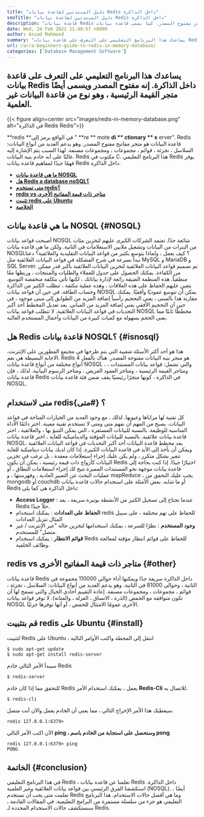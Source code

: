 ```yaml
---
title: "دليل المبتدئين لقاعدة بيانات Redis داخل الذاكرة" 
seoTitle: "دليل المبتدئين لقاعدة بيانات Redis داخل الذاكرة" 
description: "قاعدة بيانات Redis داخل الذاكرة هي متجر مفتوح المصدر. كما يسمى قاعدة بيانات NOSQL. يرشدك هذا البرنامج التعليمي Redis حول المفاهيم الأساسية لـ Redis." 
date: Wed, 24 Feb 2021 11:48:57 +0000
author: Assad Mahmood
summary: "يساعدك هذا البرنامج التعليمي على التعرف على قاعدة بيانات Redis داخل الذاكرة. إنه مفتوح المصدر ويسمى أيضًا متجر القيمة الرئيسية ، وهو نوع من قاعدة البيانات غير العلمية." 
url: /ar/a-beginners-guide-to-redis-in-memory-database/
categories: ['Database Management Software']
---
```


## يساعدك هذا البرنامج التعليمي على التعرف على قاعدة بيانات Redis داخل الذاكرة. إنه مفتوح المصدر ويسمى أيضًا متجر القيمة الرئيسية ، وهو نوع من قاعدة البيانات غير العلمية.

{{< figure align=center src="images/redis-in-memory-database.png" alt="في الذاكرة Redis Redis">}}

**redis **في الواقع يرمز إلى " **re **  mote  **di **  ctionary ** s**  erver". Redis قاعدة البيانات هو متجر مفاتيح مفتوح المصدر. وهو يدعم العديد من أنواع البيانات: السلاسل ، تجزئة ، قوائم ، مجموعات ، ومجموعات مصنفة. لهذا السبب يتم الإشارة إليه غالبًا على أنه خادم بنية البيانات. Redis مكتوب في C. هذا البرنامج التعليمي Redis يوفر فهمًا جيدًا لمفاهيم قاعدة بيانات Redis داخل الذاكرة.
  * **[ما هي قاعدة بيانات NOSQL][1]**
  * **[هل Redis a database noSQL؟][2]**
  * **[متى تستخدم redis؟][3]**
  * **[redis vs متاجر ذات قيمة المفاتيح الأخرى][4]**
  * **[تثبيت redis على Ubuntu][5]**
  * **[الخلاصة][6]**

## ما هي قاعدة بيانات NOSQL   {#NOSQL}
أصبحت قواعد بيانات NOSQL شائعة جدًا. تعتمد الشركات الكبرى عليهم لتخزين مئات من البترات من البيانات وتشغيل ملايين الاستعلامات في الثانية. ولكن ما هي قاعدة بيانات NOSQL؟ كيف يعمل ، ولماذا يتوسع بكثير من قواعد البيانات التقليدية والعلائقية؟ دعنا نبدأ بسرعة في شرح المشكلة في قواعد البيانات العلائقية مثل MySQL و MariaDB و SQL Server.
تم تصميم قواعد البيانات العلائقية لتخزين البيانات العلائقية بأكبر قدر ممكن من الكفاءة. يمكنك الحصول على جدول للعملاء والطلبات والمنتجات ، وربطها معًا منطقياً. هذه المنظمة الضيقة رائعة لإدارة بياناتك ، لكنها تأتي بتكلفة منخفضة التوسع. يتعين عليهم الحفاظ على هذه العلاقات ، وهذه عملية مكثفة ، تتطلب الكثير من الذاكرة وحساب الطاقة.
في حين أن قواعد بيانات NOSQL يمكن أن تتوسع عموديًا وأفقيًا. يمكنك مقارنة هذا بالمبنى ، يعني التحجيم رأسياً إضافة المزيد من الطوابق إلى مبنى موجود ، في حين أن التحجيم الأفقي يعني إضافة المزيد من المباني. يعد تعديل المخطط أحد أكبر التحديات في قواعد البيانات العلائقية. لا تتطلب قواعد بيانات NOSQL مخططًا ثابتًا مما يعني الحجم بسهولة مع كميات كبيرة من البيانات وأحمال المستخدم العالية.

## هل Redis قاعدة بيانات NOSQL؟   {#isnosql}
هذا هو أحد أكثر الأسئلة شعبية التي يتم طرحها في مجتمع المطورين على الإنترنت. الاجابة البسيطة هي نعم. Redis هو متجر بنية البيانات مفتوحة المصدر.
هناك بالفعل 4 أنواع مختلفة من أنواع قاعدة بيانات NOSQL ، والتي تشمل: قواعد بيانات المستندات ، ومتاجر القيمة الرئيسية ، ومتاجر العمود العريض ، ومتاجر الرسوم البيانية. لذلك ، فإن قاعدة بيانات Redis في الذاكرة ، كونها متجرًا رئيسيًا يقف ضمن فئة قاعدة بيانات NOSQL.

## متى لاستخدام redis؟   {#متى}
كل تقنية لها مزاياها وعيوبها. لذلك ، مع وجود العديد من الخيارات المتاحة في قواعد البيانات. يصبح من المهم أن نفهم متى ومتى لا تستخدم تقنية معينة. اختر دائمًا الأداة المناسبة للوظيفة.
بالنسبة للبيانات المستقرة ، التي يمكن التنبؤ بها ، والعلائقية ، اختر قاعدة بيانات علائقية. بالنسبة للبيانات المؤقتة والديناميكية للغاية ، اختر قاعدة بيانات NOSQL. يعد مخطط قاعدة البيانات أحد أكبر التحديات في قواعد البيانات العلائقية ويمكن أن يأخذ إلى الأبد في قاعدة البيانات الكبيرة.
إذا كان لديك بيانات ديناميكية للغاية تتغير بشكل متكرر ، ولم يكن عليك إجراء استعلامات معقدة ، بل ترغب في تخزين البيانات كأزواج ذات قيمة رئيسية ، يمكن أن يكون Redis اختيارًا جيدًا. إذا كنت بحاجة إلى قاعدة بيانات موجهة نحو المستندات المميزة تتيح لك إجراء استعلامات النطاق ، أو عمليات البحث عن التعبير العادية ، وفهرستها ، و mapReduce ، يجب عليك التحقق من mongodb أو couchdb أو ما شابه.
بعض الأمثلة على استخدام حالات قاعدة بيانات Redis داخل الذاكرة هي كما يلي:
  * **Access Logger** : عندما تحتاج إلى تسجيل الكثير من الأنشطة بوتيرة سريعة ، يعد Redis حلاً جيدًا.
  * **الحفاظ على العدادات** : يمكنك استخدام redis للحفاظ على تهم مختلفة ، على سبيل المثال تنزيل العدادات
  * **وجود المستخدم** : نظرًا للسرعة ، يمكنك استخدامها لتخزين حالة "عبر الإنترنت / غير متصل" للمستخدم.
  * **قوائم الانتظار** : يمكنك استخدام Redis للحفاظ على قوائم انتظار مؤقتة لمعالجة وظائف الخلفية.

## redis vs متاجر ذات قيمة المفاتيح الأخرى   {#other}
قاعدة بيانات Redis داخل الذاكرة سريعة جدًا ويمكنها أداء حوالي 110000 مجموعة في الثانية ، وحوالي 81000 في الثانية. وهو يدعم العديد من أنواع البيانات: السلاسل ، تجزئة ، قوائم ، مجموعات ، ومجموعات مصنفة. إعادة التقييم أحادي الخيال والتي تسمح لها أن تكون متوافقة مع الحمض (الذرة ، الاتساق ، العزلة ، والمتانة). لا توفر قواعد بيانات NOSQL الأخرى عمومًا الامتثال للحمض ، أو أنها توفرها جزئيًا.

## قم بتثبيت redis على Ubuntu   {#install}
لتثبيت Redis على Ubuntu ، انتقل إلى المحطة واكتب الأوامر التالية
```
$ sudo apt-get update 
$ sudo apt-get install redis-server
```
سيبدأ الأمر التالي خادم Redis
```
$ redis-server
```
للتحقق مما إذا كان خادم Redis يعمل ، يمكنك استخدام الأمر  **Redis-Cli**  للاتصال به.
```
$ redis-cli 
```
سيعطيك هذا الأمر الإخراج التالي ، مما يعني أن الخادم يعمل والآن أنت متصل.
```
redis 127.0.0.1:6379>
```
الآن اكتب الأمر التالي **ping  **، وستحصل على استجابة من الخادم باسم**   pong**.
```
redis 127.0.0.1:6379> ping
PONG
```

## الخاتمة   {#conclusion}
في هذا البرنامج التعليمي Redis ، تعلمنا عن قاعدة بيانات Redis داخل الذاكرة. استكشفنا الفرق الرئيسي بين قواعد بيانات العلائقية وغير العلمية (NOSQL). أيضًا ، تعلمت متى يجب أن نستخدم Redis وما هي أفضل حالات الاستخدام. هذا البرنامج التعليمي هو جزء من سلسلة مستمرة من البرامج التعليمية. في المقالات القادمة ، سنستكشف حالات الاستخدام المحددة لـ Redis.

  
[1]: #nosql
[2]: #isnosql
[3]: #when
[4]: #other
[5]: #install
[6]: #conclusion
